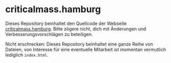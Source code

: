 # criticalmass.hamburg

Dieses Repository beinhaltet den Quellcode der Webseite [criticalmass.hamburg](http://criticalmass.hamburg/). Bitte zögere nicht, dich mit Änderungen und Verbesserungsvorschlägen zu beteiligen.

Nicht erschrecken: Dieses Repository beinhaltet eine ganze Reihe von Dateien, von Interesse für eine eventuelle Mitarbeit ist momentan vermutlich lediglich `index.html`.
